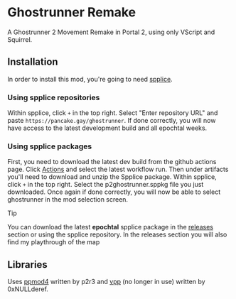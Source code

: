 # Ghostrunner Remake
A Ghostrunner 2 Movement Remake in Portal 2, using only VScript and Squirrel.

## Installation
In order to install this mod, you're going to need [spplice](https://p2r3.com/spplice).

### Using spplice repositories
Within spplice, click `+` in the top right. Select "Enter repository URL" and paste `https://pancake.gay/ghostrunner`.
If done correctly, you will now have access to the latest development build and all epochtal weeks.

### Using spplice packages
First, you need to download the latest dev build from the github actions page.
Click [Actions](https://github.com/PancakeTAS/Ghostrunner-Remake/actions) and select the latest workflow run. Then under artifacts you'll need to download and unzip the Spplice package.
Within spplice, click `+` in the top right. Select the p2ghostrunner.sppkg file you just downloaded.
Once again if done correctly, you will now be able to select ghostrunner in the mod selection screen.

> [!TIP]
> You can download the latest **epochtal** spplice package in the [releases](https://github.com/PancakeTAS/Ghostrunner-Remake/releases) section or using the spplice repository.
> In the releases section you will also find my playthrough of the map

## Libraries
Uses [ppmod4](https://github.com/p2r3/ppmod/tree/main) written by p2r3
and [vpp](https://github.com/0xNULLderef/vpp) (no longer in use) written by 0xNULLderef.

